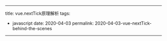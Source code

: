 
---
title: vue.nextTick原理解析
tags:
  - javascript
date: 2020-04-03
permalink:  2020-04-03-vue-nextTick-behind-the-scenes
---

